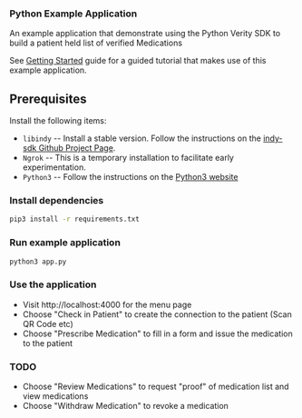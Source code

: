 ### Python Example Application
An example application that demonstrate using the Python Verity SDK to build a patient held list of verified Medications

See [Getting Started](../../../docs/getting-started/getting-started.md) guide for a guided tutorial that makes use of this example application.  

## Prerequisites
Install the following items:
* `libindy` -- Install a stable version. Follow the instructions on the 
[indy-sdk Github Project Page](https://github.com/hyperledger/indy-sdk#installing-the-sdk).
* `Ngrok` -- This is a temporary installation to facilitate early experimentation.
* `Python3` -- Follow the instructions on the [Python3 website](https://www.python.org/downloads/)


### Install dependencies
```sh
pip3 install -r requirements.txt
```

### Run example application
```sh
python3 app.py
```

### Use the application
* Visit http://localhost:4000 for the menu page
* Choose "Check in Patient" to create the connection to the patient (Scan QR Code etc)
* Choose "Prescribe Medication" to fill in a form and issue the medication to the patient

### TODO
* Choose "Review Medications" to request "proof" of medication list and view medications
* Choose "Withdraw Medication" to revoke a medication
